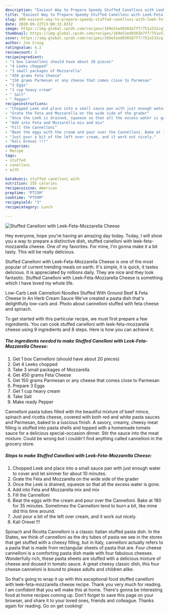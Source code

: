 ```yaml
---
description: "Easiest Way to Prepare Speedy Stuffed Canelloni with Leek-Feta-Mozzarella Cheese"
title: "Easiest Way to Prepare Speedy Stuffed Canelloni with Leek-Feta-Mozzarella Cheese"
slug: 409-easiest-way-to-prepare-speedy-stuffed-canelloni-with-leek-feta-mozzarella-cheese
date: 2020-09-22T13:00:33.833Z
image: https://img-global.cpcdn.com/recipes/169e51ed9301b7ff/751x532cq70/stuffed-canelloni-with-leek-feta-mozzarella-cheese-recipe-main-photo.jpg
thumbnail: https://img-global.cpcdn.com/recipes/169e51ed9301b7ff/751x532cq70/stuffed-canelloni-with-leek-feta-mozzarella-cheese-recipe-main-photo.jpg
cover: https://img-global.cpcdn.com/recipes/169e51ed9301b7ff/751x532cq70/stuffed-canelloni-with-leek-feta-mozzarella-cheese-recipe-main-photo.jpg
author: Joe Craig
ratingvalue: 4.2
reviewcount: 3
recipeingredient:
- "1 box Cannelloni should have about 20 pieces"
- "4 Leeks chopped"
- "3 small packages of Mozzarella"
- "450 grams Feta Cheese"
- "150 grams Parmesan or any cheese that comes close to Parmesan"
- "3 Eggs"
- "1 cup heavy cream"
- " Salt"
- " Pepper"
recipeinstructions:
- "Chopped Leek and place into a small sauce pan with just enough water to cover and let simmer for about 10 minutes."
- "Grate the Feta and Mozzarella on the wide side of the grader"
- "Once the Leek is drained, squeeze so that all the excess water is gone."
- "Add into Feta and Mozzarella mix and mix"
- "Fill the Cannelloni"
- "Beat the eggs with the cream and pour over the Cannelloni. Bake at 180 for 35 minutes. Sometimes the Cannelloni tend to burn a bit, like mine did this time around."
- "Just pour a bit of the left over cream, and it work out nicely."
- "Kali Orexei !!!"
categories:
- Recipe
tags:
- stuffed
- canelloni
- with

katakunci: stuffed canelloni with 
nutrition: 255 calories
recipecuisine: American
preptime: "PT25M"
cooktime: "PT59M"
recipeyield: "3"
recipecategory: Lunch

---
```



![Stuffed Canelloni with Leek-Feta-Mozzarella Cheese](https://img-global.cpcdn.com/recipes/169e51ed9301b7ff/751x532cq70/stuffed-canelloni-with-leek-feta-mozzarella-cheese-recipe-main-photo.jpg)

Hey everyone, hope you're having an amazing day today. Today, I will show you a way to prepare a distinctive dish, stuffed canelloni with leek-feta-mozzarella cheese. One of my favorites. For mine, I'm gonna make it a bit tasty. This will be really delicious.

Stuffed Canelloni with Leek-Feta-Mozzarella Cheese is one of the most popular of current trending meals on earth. It's simple, it is quick, it tastes delicious. It is appreciated by millions daily. They are nice and they look fantastic. Stuffed Canelloni with Leek-Feta-Mozzarella Cheese is something which I have loved my whole life.

Low-Carb Leek Cannelloni Noodles Stuffed With Ground Beef &amp; Feta Cheese In An Herb Cream Sauce We&#39;ve created a pasta dish that&#39;s delightfully low-carb and. Photo about cannelloni stuffed with feta cheese and spinach.


To get started with this particular recipe, we must first prepare a few ingredients. You can cook stuffed canelloni with leek-feta-mozzarella cheese using 9 ingredients and 8 steps. Here is how you can achieve it.

<!--inarticleads1-->

##### The ingredients needed to make Stuffed Canelloni with Leek-Feta-Mozzarella Cheese:

1. Get 1 box Cannelloni (should have about 20 pieces)
1. Get 4 Leeks chopped
1. Take 3 small packages of Mozzarella
1. Get 450 grams Feta Cheese
1. Get 150 grams Parmesan or any cheese that comes close to Parmesan
1. Prepare 3 Eggs
1. Get 1 cup heavy cream
1. Take  Salt
1. Make ready  Pepper


Cannelloni pasta tubes filled with the beautiful mixture of beef mince, spinach and ricotta cheese, covered with both red and white pasta sauces and Parmesan, baked to a luscious finish. A savory, creamy, cheesy meat filling is stuffed into pasta shells and topped with a homemade tomato sauce for a delicious special-occasion dinner. Stir the sauce into the meat mixture. Could be wrong but I couldn&#39;t find anything called cannelloni in the grocery store. 

<!--inarticleads2-->

##### Steps to make Stuffed Canelloni with Leek-Feta-Mozzarella Cheese:

1. Chopped Leek and place into a small sauce pan with just enough water to cover and let simmer for about 10 minutes.
1. Grate the Feta and Mozzarella on the wide side of the grader
1. Once the Leek is drained, squeeze so that all the excess water is gone.
1. Add into Feta and Mozzarella mix and mix
1. Fill the Cannelloni
1. Beat the eggs with the cream and pour over the Cannelloni. Bake at 180 for 35 minutes. Sometimes the Cannelloni tend to burn a bit, like mine did this time around.
1. Just pour a bit of the left over cream, and it work out nicely.
1. Kali Orexei !!!


Spinach and Ricotta Cannelloni is a classic Italian stuffed pasta dish. In the States, we think of cannelloni as the dry tubes of pasta we see in the stores that get stuffed with a cheesy filling, but in Italy, cannelloni actually refers to a pasta that is made from rectangular sheets of pasta that are. Four cheese cannelloni is a comforting pasta dish made with four fabulous cheeses. Wonderfully rich, these pasta sheets are stuffed with a delicious mixture of cheese and doused in tomato sauce. A great cheesy classic dish, this four cheese canneloni is bound to please adults and children alike. 

So that's going to wrap it up with this exceptional food stuffed canelloni with leek-feta-mozzarella cheese recipe. Thank you very much for reading. I am confident that you will make this at home. There's gonna be interesting food at home recipes coming up. Don't forget to save this page on your browser, and share it to your loved ones, friends and colleague. Thanks again for reading. Go on get cooking!
